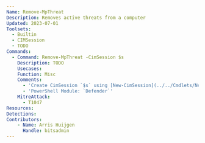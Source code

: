 ```yaml
---
Name: Remove-MpThreat
Description: Removes active threats from a computer
Updated: 2023-07-01
Toolsets:
  - Builtin
  - CIMSession
  - TODO
Commands:
  - Command: Remove-MpThreat -CimSession $s
    Description: TODO
    Usecases:
    Function: Misc
    Comments:
      - 'Create CimSession `$s` using [New-CimSession](../../Cmdlets/New-CimSession/)'
      - 'PowerShell Module: `Defender`'
    MitreAttack:
      - T1047
Resources:
Detections:
Contributors:
    - Name: Arris Huijgen
      Handle: bitsadmin
---
```

